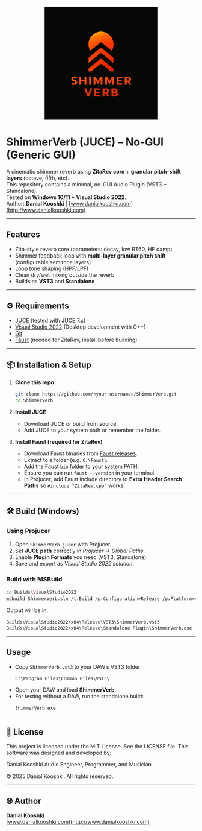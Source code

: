 <p align="center">
  <img src="simmerVerb.png" alt="Music Genre Classification Logo" width="300"/>
</p>

# ShimmerVerb (JUCE) – No-GUI (Generic GUI)

A cinematic shimmer reverb using **ZitaRev core** + **granular pitch-shift layers** (octave, fifth, etc).  
This repository contains a minimal, no-GUI Audio Plugin (VST3 + Standalone).  
Tested on **Windows 10/11 + Visual Studio 2022**.  
Author: **Danial Kooshki** | [www.danialkooshki.com](http://www.danialkooshki.com)

---

##  Features
- Zita-style reverb core (parameters: decay, low RT60, HF damp)
- Shimmer feedback loop with **multi-layer granular pitch shift** (configurable semitone layers)
- Loop tone shaping (HPF/LPF)
- Clean dry/wet mixing outside the reverb
- Builds as **VST3** and **Standalone**

---

## ⚙️ Requirements

- [JUCE](https://juce.com/get-juce) (tested with JUCE 7.x)
- [Visual Studio 2022](https://visualstudio.microsoft.com/) (Desktop development with C++)
- [Git](https://git-scm.com/downloads)
- [Faust](https://faust.grame.fr/) (needed for ZitaRev, install before building)

---

## 📦 Installation & Setup

1. **Clone this repo:**
   ```bash
   git clone https://github.com/<your-username>/ShimmerVerb.git
   cd ShimmerVerb
   ```

2. **Install JUCE**  
   - Download JUCE or build from source.  
   - Add JUCE to your system path or remember the folder.

3. **Install Faust (required for ZitaRev)**  
   - Download Faust binaries from [Faust releases](https://github.com/grame-cncm/faust/releases).  
   - Extract to a folder (e.g. `C:\Faust`).  
   - Add the Faust `bin` folder to your system PATH.  
   - Ensure you can run `faust --version` in your terminal.  
   - In Projucer, add Faust include directory to **Extra Header Search Paths** so `#include "ZitaRev.cpp"` works.

---

## 🛠️ Build (Windows)

### Using Projucer
1. Open `ShimmerVerb.jucer` with Projucer.  
2. Set **JUCE path** correctly in *Projucer → Global Paths*.  
3. Enable **Plugin Formats** you need (VST3, Standalone).  
4. Save and export as *Visual Studio 2022 solution*.  

### Build with MSBuild
```bash
cd Builds\VisualStudio2022
msbuild ShimmerVerb.sln /t:Build /p:Configuration=Release /p:Platform=x64
```

Output will be in:
```
Builds\VisualStudio2022\x64\Release\VST3\ShimmerVerb.vst3
Builds\VisualStudio2022\x64\Release\Standalone Plugin\ShimmerVerb.exe
```

---

##  Usage
- Copy `ShimmerVerb.vst3` to your DAW’s VST3 folder:
  ```
  C:\Program Files\Common Files\VST3\
  ```
- Open your DAW and load **ShimmerVerb**.  
- For testing without a DAW, run the standalone build:  
  ```
  ShimmerVerb.exe
  ```

---

## 📄 License

This project is licensed under the MIT License. See the LICENSE file. This software was designed and developed by:

Danial Kooshki
Audio Engineer, Programmer, and Musician

© 2025 Danial Kooshki. All rights reserved.

---

## 🌐 Author
**Danial Kooshki**  
[www.danialkooshki.com](http://www.danialkooshki.com)
